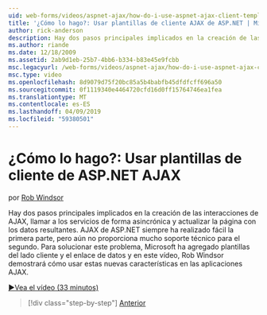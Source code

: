 ```yaml
---
uid: web-forms/videos/aspnet-ajax/how-do-i-use-aspnet-ajax-client-templates
title: '¿Cómo lo hago?: Usar plantillas de cliente AJAX de ASP.NET | Microsoft Docs'
author: rick-anderson
description: Hay dos pasos principales implicados en la creación de las interacciones de AJAX, llamar a los servicios de forma asincrónica y actualizar la página con los datos resultantes. H de AJAX de ASP.NET...
ms.author: riande
ms.date: 12/18/2009
ms.assetid: 2ab9d1eb-25b7-4bb6-b334-b83e45e9fcbb
msc.legacyurl: /web-forms/videos/aspnet-ajax/how-do-i-use-aspnet-ajax-client-templates
msc.type: video
ms.openlocfilehash: 8d9079d75f20bc85a5b4babfb45dfdfcff696a50
ms.sourcegitcommit: 0f1119340e4464720cfd16d0ff15764746ea1fea
ms.translationtype: MT
ms.contentlocale: es-ES
ms.lasthandoff: 04/09/2019
ms.locfileid: "59380501"
---
```

# <a name="how-do-i-use-aspnet-ajax-client-templates"></a>¿Cómo lo hago?: Usar plantillas de cliente de ASP.NET AJAX

por [Rob Windsor](https://twitter.com/robwindsor)

Hay dos pasos principales implicados en la creación de las interacciones de AJAX, llamar a los servicios de forma asincrónica y actualizar la página con los datos resultantes. AJAX de ASP.NET siempre ha realizado fácil la primera parte, pero aún no proporciona mucho soporte técnico para el segundo. Para solucionar este problema, Microsoft ha agregado plantillas del lado cliente y el enlace de datos y en este vídeo, Rob Windsor demostrará cómo usar estas nuevas características en las aplicaciones AJAX.

[&#9654;Vea el vídeo (33 minutos)](https://channel9.msdn.com/Blogs/ASP-NET-Site-Videos/how-do-i-use-aspnet-ajax-client-templates)

> [!div class="step-by-step"]
> [Anterior](how-do-i-customize-error-handling-for-the-aspnet-ajax-updatepanel.md)

